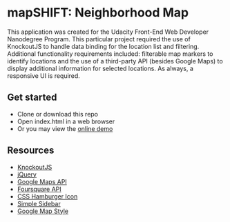 # mapSHIFT: Neighborhood Map

This application was created for the Udacity Front-End Web Developer Nanodegree Program. This particular project required the use of KnockoutJS to handle data binding for the location list and filtering. Additional functionality requirements included: filterable map markers to identify locations and the use of a third-party API (besides Google Maps) to display additional information for selected locations. As always, a responsive UI is required.

## Get started

* Clone or download this repo
* Open index.html in a web browser
* Or you may view the [online demo](https://popshift.github.io/Udacity-Neighborhood-Map/)

## Resources

* [KnockoutJS](https://knockoutjs.com/)
* [jQuery](https://jquery.com/)
* [Google Maps API](https://developers.google.com/maps/documentation/)
* [Foursquare API](https://developer.foursquare.com/)
* [CSS Hamburger Icon](https://codepen.io/erikterwan/pen/grOZxx)
* [Simple Sidebar](http://blackrockdigital.github.io/startbootstrap-simple-sidebar/)
* [Google Map Style](https://snazzymaps.com/style/70/unsaturated-browns)